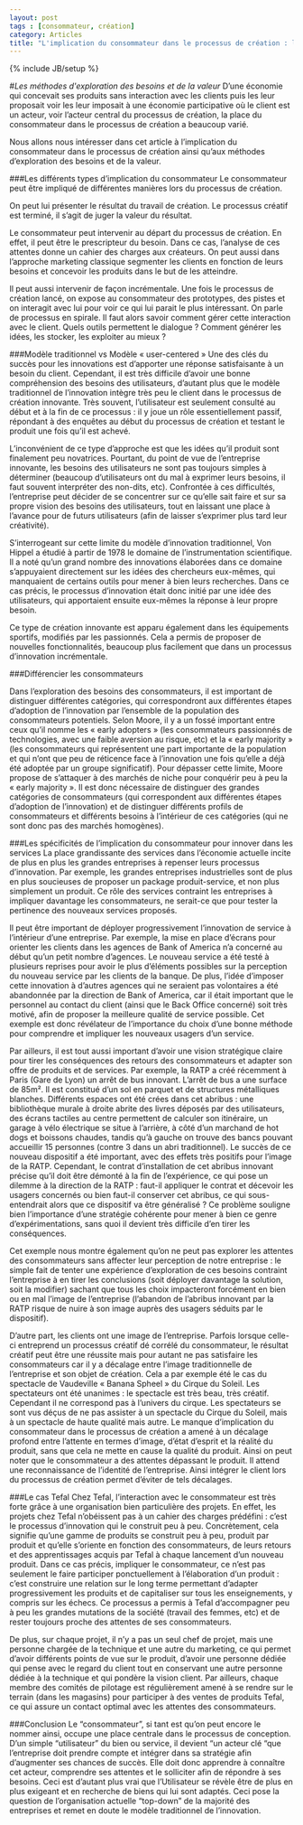 ```yaml
---
layout: post
tags : [consommateur, création]
category: Articles
title: "L'implication du consommateur dans le processus de création : les méthodes d'exploration des besoins et de la valeur"
---
```

{% include JB/setup %}

#*Les méthodes d'exploration des besoins et de la valeur*
D’une économie qui concevait ses produits sans interaction avec les clients puis les leur proposait voir les leur imposait à une économie participative où le client est un acteur, voir l’acteur central du processus de création, la place du consommateur dans le processus de création a beaucoup varié. 

Nous allons nous intéresser dans cet article à l’implication du consommateur dans le processus de création ainsi qu’aux méthodes d’exploration des besoins et de la valeur.

###Les différents types d’implication du consommateur
Le consommateur peut être impliqué de différentes manières lors du processus de création. 

On peut lui présenter le résultat du travail de création. Le processus créatif est terminé, il s’agit de juger la valeur du résultat. 

Le consommateur peut intervenir au départ du processus de création. En effet, il peut être le prescripteur du besoin. Dans ce cas, l’analyse de ces attentes donne un cahier des charges aux créateurs. On peut aussi dans l’approche marketing classique segmenter les clients en fonction de leurs besoins et concevoir les produits dans le but de les atteindre. 

Il peut aussi intervenir de façon incrémentale. Une fois le processus de création lancé, on expose au consommateur des prototypes, des pistes et on interagit avec lui pour voir ce qui lui parait le plus intéressant. On parle de processus en spirale. Il faut alors savoir comment gérer cette interaction avec le client. Quels outils permettent le dialogue ? Comment générer les idées, les stocker, les exploiter au mieux ?

###Modèle traditionnel vs Modèle « user-centered »
Une des clés du succès pour les innovations est d’apporter une réponse satisfaisante à un besoin du client. Cependant, il est très difficile d’avoir une bonne compréhension des besoins des utilisateurs, d’autant plus que le modèle traditionnel de l’innovation intègre très peu le client dans le processus de création innovante. Très souvent, l’utilisateur est seulement consulté au début et à la fin de ce processus : il y joue un rôle essentiellement passif, répondant à des enquêtes au début du processus de création et testant le produit une fois qu’il est achevé.

L’inconvénient de ce type d’approche est que les idées qu’il produit sont finalement peu novatrices. Pourtant, du point de vue de l’entreprise innovante, les besoins des utilisateurs ne sont pas toujours simples à déterminer (beaucoup d’utilisateurs ont du mal à exprimer leurs besoins, il faut souvent interpréter des non-dits, etc). Confrontée à ces difficultés, l’entreprise peut décider de se concentrer sur ce qu’elle sait faire et sur sa propre vision des besoins des utilisateurs, tout en laissant une place à l’avance pour de futurs utilisateurs (afin de laisser s’exprimer plus tard leur créativité).

S’interrogeant sur cette limite du modèle d’innovation traditionnel, Von Hippel a étudié à partir de 1978 le domaine de l’instrumentation scientifique. Il a noté qu’un grand nombre des innovations élaborées dans ce domaine s’appuyaient directement sur les idées des chercheurs eux-mêmes, qui manquaient de certains outils pour mener à bien leurs recherches. Dans ce cas précis, le processus d’innovation était donc initié par une idée des utilisateurs, qui apportaient ensuite eux-mêmes la réponse à leur propre besoin.

Ce type de création innovante est apparu également dans les équipements sportifs, modifiés par les passionnés. Cela a permis de proposer de nouvelles fonctionnalités, beaucoup plus facilement que dans un processus d’innovation incrémentale.

###Différencier les consommateurs

Dans l’exploration des besoins des consommateurs, il est important de distinguer différentes catégories, qui correspondront aux différentes étapes d’adoption de l’innovation par l’ensemble de la population des consommateurs potentiels. Selon Moore, il y a un fossé important entre ceux qu’il nomme les « early adopters » (les consommateurs passionnés de technologies, avec une faible aversion au risque, etc) et la « early majority » (les consommateurs qui représentent une part importante de la population et qui n’ont que peu de réticence face à l’innovation une fois qu’elle a déjà été adoptée par un groupe significatif). Pour dépasser cette limite, Moore propose de s’attaquer à des marchés de niche pour conquérir peu à peu la « early majority ». Il est donc nécessaire de distinguer des grandes catégories de consommateurs (qui correspondent aux différentes étapes d’adoption de l’innovation) et de distinguer différents profils de consommateurs et différents besoins à l’intérieur de ces catégories (qui ne sont donc pas des marchés homogènes).

###Les spécificités de l’implication du consommateur pour innover dans les services
La place grandissante des services dans l’économie actuelle incite de plus en plus les grandes entreprises à repenser leurs processus d’innovation. Par exemple, les grandes entreprises industrielles sont de plus en plus soucieuses de proposer un package produit-service, et non plus simplement un produit. Ce rôle des services contraint les entreprises à impliquer davantage les consommateurs, ne serait-ce que pour tester la pertinence des nouveaux services proposés.

Il peut être important de déployer progressivement l’innovation de service à l’intérieur d’une entreprise. Par exemple, la mise en place d’écrans pour orienter les clients dans les agences de Bank of America n’a concerné au début qu’un petit nombre d’agences. Le nouveau service a été testé à plusieurs reprises pour avoir le plus d’éléments possibles sur la perception du nouveau service par les clients de la banque. De plus, l’idée d’imposer cette innovation à d’autres agences qui ne seraient pas volontaires a été abandonnée par la direction de Bank of America, car il était important que le personnel au contact du client (ainsi que le Back Office concerné) soit très motivé, afin de proposer la meilleure qualité de service possible. Cet exemple est donc révélateur de l’importance du choix d’une bonne méthode pour comprendre et impliquer les nouveaux usagers d’un service.

Par ailleurs, il est tout aussi important d’avoir une vision stratégique claire pour tirer les conséquences des retours des consommateurs et adapter son offre de produits et de services. Par exemple, la RATP a créé récemment à Paris (Gare de Lyon) un arrêt de bus innovant. L’arrêt de bus a une surface de 85m². Il est constitué d’un sol en parquet et de structures métalliques blanches. Différents espaces ont été crées dans cet abribus : une bibliothèque murale à droite abrite des livres déposés par des utilisateurs, des écrans tactiles au centre permettent de calculer son itinéraire, un garage à vélo électrique se situe à l’arrière, à côté d’un marchand de hot dogs et boissons chaudes, tandis qu’à gauche on trouve des bancs pouvant accueillir 15 personnes (contre 3 dans un abri traditionnel). Le succès de ce nouveau dispositif a été important, avec des effets très positifs pour l’image de la RATP. Cependant, le contrat d’installation de cet abribus innovant précise qu’il doit être démonté à la fin de l’expérience, ce qui pose un dilemme à la direction de la RATP : faut-il appliquer le contrat et décevoir les usagers concernés ou bien faut-il conserver cet abribus, ce qui sous-entendrait alors que ce dispositif va être généralisé ? Ce problème souligne bien l’importance d’une stratégie cohérente pour mener à bien ce genre d’expérimentations, sans quoi il devient très difficile d’en tirer les conséquences.

Cet exemple nous montre également qu’on ne peut pas explorer les attentes des consommateurs sans affecter leur perception de notre entreprise : le simple fait de tenter une expérience d’exploration de ces besoins contraint l’entreprise à en tirer les conclusions (soit déployer davantage la solution, soit la modifier) sachant que tous les choix impacteront forcément en bien ou en mal l’image de l’entreprise (l’abandon de l’abribus innovant par la RATP risque de nuire à son image auprès des usagers séduits par le dispositif). 

D’autre part, les clients ont une image de l’entreprise. Parfois lorsque celle-ci entreprend un processus créatif dé corrélé du consommateur, le résultat créatif peut être une réussite mais pour autant ne pas satisfaire les consommateurs car il y a décalage entre l’image traditionnelle de l’entreprise et son objet de création. Cela a par exemple été le cas du spectacle de Vaudeville « Banana Spheel » du Cirque du Soleil. Les spectateurs ont été unanimes : le spectacle est très beau, très créatif. Cependant il ne correspond pas à l’univers du cirque. Les spectateurs se sont vus déçus de ne pas assister à un spectacle du Cirque du Soleil, mais à un spectacle de haute qualité mais autre. Le manque d’implication du consommateur dans le processus de création a amené à un décalage profond entre l’attente en termes d’image, d’état d’esprit et la réalité du produit, sans que cela ne mette en cause la qualité du produit. Ainsi on peut noter que le consommateur a des attentes dépassant le produit. Il attend une reconnaissance de l’identité de l’entreprise. Ainsi intégrer le client lors du processus de création permet d’éviter de tels décalages.

###Le cas Tefal
Chez Tefal, l’interaction avec le consommateur est très forte grâce à une organisation bien particulière des projets. En effet, les projets chez Tefal n’obéissent pas à un cahier des charges prédéfini : c’est le processus d’innovation qui le construit peu à peu. Concrètement, cela signifie qu’une gamme de produits se construit peu à peu, produit par produit et qu’elle s’oriente en fonction des consommateurs, de leurs retours et des apprentissages acquis par Tefal à chaque lancement d’un nouveau produit. Dans ce cas précis, impliquer le consommateur, ce n’est pas seulement le faire participer ponctuellement à l’élaboration d’un produit : c’est construire une relation sur le long terme permettant d’adapter progressivement les produits et de capitaliser sur tous les enseignements, y compris sur les échecs. Ce processus a permis à Tefal d’accompagner peu à peu les grandes mutations de la société (travail des femmes, etc) et de rester toujours proche des attentes de ses consommateurs.

De plus, sur chaque projet, il n’y a pas un seul chef de projet, mais une personne chargée de la technique et une autre du marketing, ce qui permet d’avoir différents points de vue sur le produit, d’avoir une personne dédiée qui pense avec le regard du client tout en conservant une autre personne dédiée à la technique et qui pondère la vision client. Par ailleurs, chaque membre des comités de pilotage est régulièrement amené à se rendre sur le terrain (dans les magasins) pour participer à des ventes de produits Tefal, ce qui assure un contact optimal avec les attentes des consommateurs.

###Conclusion
Le “consommateur”, si tant est qu’on peut encore le nommer ainsi,  occupe une place centrale dans le processus de conception. D’un simple “utilisateur” du bien ou service, il devient “un acteur clé “que l’entreprise doit prendre compte et intégrer dans sa stratégie afin d’augmenter ses chances de succès. Elle doit donc apprendre à connaître cet acteur, comprendre ses attentes et le solliciter afin de répondre à ses besoins. Ceci est d’autant plus vrai que l’Utilisateur  se révèle être de plus en plus exigeant et en recherche de biens qui lui sont adaptés. Ceci pose la question de l’organisation actuelle “top-down” de la majorité des entreprises et remet en doute le modèle traditionnel de l’innovation.